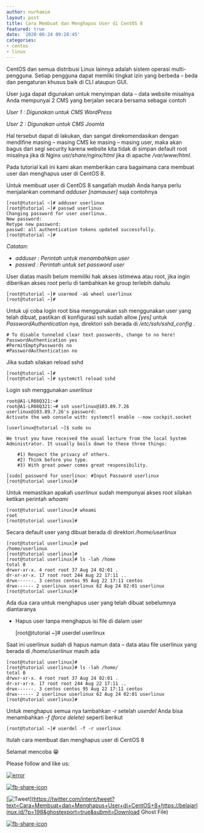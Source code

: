 ```yaml
---
author: nurhamim
layout: post
title: Cara Membuat dan Menghapus User di CentOS 8
featured: true
date: '2020-08-24 09:28:45'
categories:
- centos
- linux
---
```


CentOS dan semua distribusi Linux lainnya adalah sistem operasi multi-pengguna. Setiap pengguna dapat memliki tingkat izin yang berbeda – beda dan pengaturan khusus baik di CLI ataupun GUI.

User juga dapat digunakan untuk menyimpan data – data website misalnya Anda mempunyai 2 CMS yang berjalan secara bersama sebagai contoh

_User 1 : Digunakan untuk CMS WordPress_

_User 2 : Digunakan untuk CMS Joomla_

Hal tersebut dapat di lakukan, dan sangat direkomendasikan dengan mendifine masing – masing CMS ke masing – masing user, maka akan bagus dari segi security karena website kita tidak di simpan default root misalnya jika di Nginx _usr/share/nginx/html_ jika di apache _/var/www/html._

Pada tutorial kali ini kami akan memberikan cara bagaimana cara membuat user dan menghapus user di CentOS 8.

Untuk membuat user di CentOS 8 sangatlah mudah Anda hanya perlu menjalankan command _adduser [namauser]_ saja contohnya

    [root@tutorial ~]# adduser userlinux
    [root@tutorial ~]# passwd userlinux
    Changing password for user userlinux.
    New password:
    Retype new password:
    passwd: all authentication tokens updated successfully.
    [root@tutorial ~]#

_Catatan:_

- _adduser : Perintah untuk menambahkan user_
- _passwd : Perintah untuk set password user_

User diatas masih belum memiliki hak akses istimewa atau root, jika ingin diberikan akses root perlu di tambahkan ke group terlebih dahulu

    [root@tutorial ~]# usermod -aG wheel userlinux
    [root@tutorial ~]#

Untuk uji coba login root bisa menggunakan ssh menggunakan user yang telah dibuat, pastikan di konfigurasi ssh sudah allow _[yes]_ untuk _PasswordAuthentication_ nya, direktori ssh berada di _/etc/ssh/sshd\_config_ .

    # To disable tunneled clear text passwords, change to no here!
    PasswordAuthentication yes
    #PermitEmptyPasswords no
    #PasswordAuthentication no

Jika sudah silakan reload sshd

    [root@tutorial ~]#
    [root@tutorial ~]# systemctl reload sshd

Login ssh menggunakan _userlinux_

    root@A1-LR08Q321:~#
    root@A1-LR08Q321:~# ssh userlinux@103.89.7.26
    userlinux@103.89.7.26's password:
    Activate the web console with: systemctl enable --now cockpit.socket
    
    [userlinux@tutorial ~]$ sudo su
    
    We trust you have received the usual lecture from the local System
    Administrator. It usually boils down to these three things:
    
        #1) Respect the privacy of others.
        #2) Think before you type.
        #3) With great power comes great responsibility.
    
    [sudo] password for userlinux: #Input Password userlinux
    [root@tutorial userlinux]#

Untuk memastikan apakah _userlinux_ sudah mempunyai akses root silakan ketikan perintah _whoami_

    [root@tutorial userlinux]# whoami
    root
    [root@tutorial userlinux]#

Secara default user yang dibuat berada di direktori _/home/userlinux_

    [root@tutorial userlinux]# pwd
    /home/userlinux
    [root@tutorial userlinux]#
    [root@tutorial userlinux]# ls -lah /home
    total 0
    drwxr-xr-x. 4 root root 37 Aug 24 02:01 .
    dr-xr-xr-x. 17 root root 244 Aug 22 17:11 ..
    drwx------. 3 centos centos 95 Aug 22 17:11 centos
    drwx------ 2 userlinux userlinux 62 Aug 24 02:01 userlinux
    [root@tutorial userlinux]#

Ada dua cara untuk menghapus user yang telah dibuat sebelumnya diantaranya

- Hapus user tanpa menghapus isi file di dalam user 

    [root@tutorial ~]# userdel userlinux

Saat ini userlinux sudah di hapus namun data – data atau file userlinux yang berada di _/home/userlinux_ masih ada

    [root@tutorial userlinux]#
    [root@tutorial userlinux]# ls -lah /home/
    total 0
    drwxr-xr-x. 4 root root 37 Aug 24 02:01 .
    dr-xr-xr-x. 17 root root 244 Aug 22 17:11 ..
    drwx------. 3 centos centos 95 Aug 22 17:11 centos
    drwx------ 2 userlinux userlinux 62 Aug 24 02:01 userlinux
    [root@tutorial userlinux]#

Untuk menghapus semua nya tambahkan _-r_ setelah _userdel_ Anda bisa menambahkan _-f (force delete)_ seperti berikut

    [root@tutorial ~]# userdel -f -r userlinux

Itulah cara membuat dan menghapus user di CentOS 8

Selamat mencoba 😁

Please follow and like us:

[![error](/wp-content/plugins/ultimate-social-media-icons/images/follow_subscribe.png)](https://api.follow.it/widgets/icon/VHc3d1lpVGdwRnE5QnV0eERCNUx5RCtvTTVoUkNYS3NNRmd5eVhlQW9tNXRHS3VTbGh6Y0NybkRJRS8zSGpjRDVZb1ZGMlNTSEpJYUpuZzZqNzdnd3VSN3dwM2VlQTF6ejJEaGV5UGRUbnlEcHFNd3luYTV4ZTZtUGowVWI2Q2x8M2kzdnBEeUIrUk5xOFI5TXZ3cHF3bFNQRkRJSGhUNGdrRFd0TlNtdE1OWT0=/OA==/)

[![fb-share-icon](/wp-content/plugins/ultimate-social-media-icons/images/visit_icons/fbshare_bck.png "Facebook Share")](https://www.facebook.com/sharer/sharer.php?u=https%3A%2F%2Fbelajarlinux.id%2F%3Fp%3D198%26ghostexport%3Dtrue%26submit%3DDownload+Ghost+File)

[![Tweet](/wp-content/plugins/ultimate-social-media-icons/images/visit_icons/en_US_Tweet.svg "Tweet")](https://twitter.com/intent/tweet?text=Cara+Membuat+dan+Menghapus+User+di+CentOS+8+https://belajarlinux.id/?p=198&ghostexport=true&submit=Download Ghost File)

[![fb-share-icon](/wp-content/plugins/ultimate-social-media-icons/images/share_icons/Pinterest_Save/en_US_save.svg "Pin Share")](#)

<!--kg-card-end: html-->